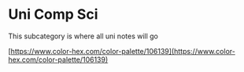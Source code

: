 # Uni Comp Sci
This subcategory is where all uni notes will go

[https://www.color-hex.com/color-palette/106139](https://www.color-hex.com/color-palette/106139)